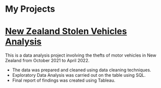 # My Projects
# [New Zealand Stolen Vehicles Analysis](https://github.com/Princewill-99/New-Zealand-motor-thefts)
This is a data analysis project involving the thefts of motor vehicles in New Zealand from October 2021 to April 2022. 

- The data was prepared and cleaned using data cleaning techniques.
- Exploratory Data Analysis was carried out on the table using SQL.
- Final report of findings was created using Tableau.
